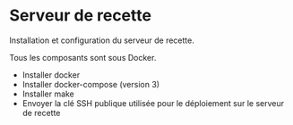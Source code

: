 # Serveur de recette

Installation et configuration du serveur de recette.


Tous les composants sont sous Docker.


* Installer docker
* Installer docker-compose (version 3)
* Installer make
* Envoyer la clé SSH publique utilisée pour le déploiement sur le serveur de recette
